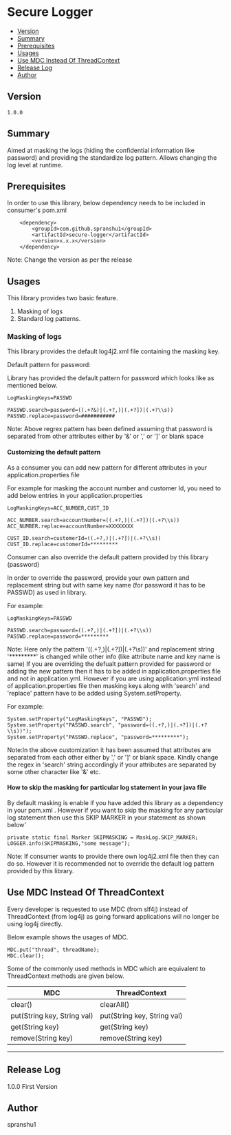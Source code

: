 # Secure Logger #

* [Version](#markdown-header-version)
* [Summary](#markdown-header-summary)
* [Prerequisites](#markdown-header-prerequisites)
* [Usages](#markdown-header-usages)
* [Use MDC Instead Of ThreadContext](#markdown-header-use-mdc-instead-of-threadcontext)
* [Release Log](#markdown-header-release-log)
* [Author](#markdown-header-author)


## Version ##

`1.0.0`



## Summary ##

Aimed at masking the logs (hiding the confidential information like password) and providing the standardize log pattern. Allows changing the log level at runtime.



## Prerequisites ##

In order to use this library, below dependency needs to be included in consumer's pom.xml 

		<dependency>
			<groupId>com.github.spranshu1</groupId>
			<artifactId>secure-logger</artifactId>
			<version>x.x.x</version>
		</dependency>

Note: Change the version as per the release


## Usages ##

This library provides two basic feature.

1. Masking of logs 
2. Standard log patterns.

###  Masking of logs ###

This library provides the default log4j2.xml file containing the masking key.

Default pattern for password: 

Library has provided the default pattern for password which looks like as mentioned below. 

```
LogMaskingKeys=PASSWD

PASSWD.search=password=((.+?&)|(.+?,)|(.+?])|(.+?\\s))
PASSWD.replace=password=###########
```

Note: Above regrex pattern has been defined assuming that password is separated from other attributes either by '&' or ',' or ']' or blank space 

#### Customizing the default pattern ####

As a consumer you can add new pattern for different attributes in your application.properties file

For example for masking the account number and customer Id, you need to add below entries in your application.properties 

```
LogMaskingKeys=ACC_NUMBER,CUST_ID

ACC_NUMBER.search=accountNumber=((.+?,)|(.+?])|(.+?\\s))
ACC_NUMBER.replace=accountNumber=XXXXXXXX

CUST_ID.search=customerId=((.+?,)|(.+?])|(.+?\\s))
CUST_ID.replace=customerId=*********
```
Consumer can also override the default pattern provided by this library (password)

In order to override the password, provide your own pattern  and replacement string but with same key name (for password it has to be PASSWD) as used in library.

For example: 

```
LogMaskingKeys=PASSWD

PASSWD.search=password=((.+?,)|(.+?])|(.+?\\s)) 
PASSWD.replace=password=*********
```
Note: Here only the pattern '((.+?,)|(.+?])|(.+?\\s))' and replacement string '*********' is changed while other info (like attribute name and key name is same)
      If you are overriding the defualt pattern provided for password or adding the new pattern then it has to be added in application.properties file and not in application.yml.
	  However if you are using application.yml instead of application.properties file then masking keys along with 'search' and 'replace' pattern have to be added using System.setProperty.

For example:
		
```
System.setProperty("LogMaskingKeys", "PASSWD");
System.setProperty("PASSWD.search", "password=((.+?,)|(.+?])|(.+?\\s))");
System.setProperty("PASSWD.replace", "password=*********");
```
Note:In the above customization it has been assumed that attributes are separated from each other either by ',' or ']' or blank space.
     Kindly change the regex in 'search' string accordingly if your attributes are separated by some other character like '&' etc.

#### How to skip the masking for particular log statement in your java file ####

By default masking is enable if you have added this library as a dependency in your pom.xml .
However if you want to skip the masking for any particular log statement then use this SKIP MARKER in your statement as shown below'

```
private static final Marker SKIPMASKING = MaskLog.SKIP_MARKER;
LOGGER.info(SKIPMASKING,"some message");

```

Note: If consumer wants to provide there own log4j2.xml file then they can do so. However it is recommended not to override the default log pattern provided by this library.


## Use MDC Instead Of ThreadContext

Every developer is requested to use MDC (from slf4j) instead of ThreadContext (from log4j) as going forward applications will no longer be using log4j directly.

Below example shows the usages of MDC.

```
MDC.put("thread", threadName);
MDC.clear();
```
Some of the commonly used methods in MDC which are equivalent to ThreadContext methods are given below.

| MDC                         | ThreadContext                                                                                
|-----------------------------| ---------------------------
| clear()                     | clearAll()       
| put(String key, String val) | put(String key, String val)
| get(String key)             | get(String key)
| remove(String key)          |remove(String key)

---

## Release Log ##

1.0.0  First Version


## Author ##

spranshu1